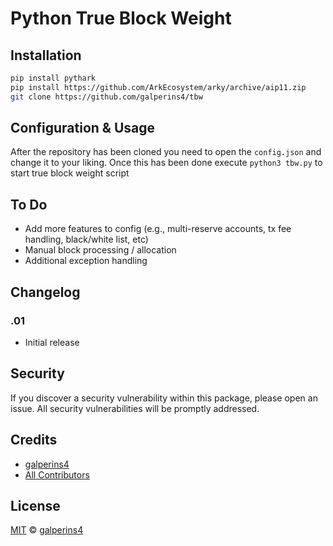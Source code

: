 # Python True Block Weight

## Installation

```sh
pip install pythark
pip install https://github.com/ArkEcosystem/arky/archive/aip11.zip
git clone https://github.com/galperins4/tbw
```

## Configuration & Usage

After the repository has been cloned you need to open the `config.json` and change it to your liking. Once this has been done execute `python3 tbw.py` to start true block weight script

## To Do

- Add more features to config (e.g., multi-reserve accounts, tx fee handling, black/white list, etc)
- Manual block processing / allocation
- Additional exception handling

## Changelog

### .01
- Initial release

## Security

If you discover a security vulnerability within this package, please open an issue. All security vulnerabilities will be promptly addressed.

## Credits

- [galperins4](https://github.com/galperins4)
- [All Contributors](../../contributors)

## License

[MIT](LICENSE) © [galperins4](https://github.com/galperins4)






